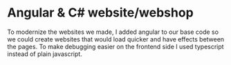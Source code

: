 # Angular & C# website/webshop

To modernize the websites we made, I added angular to our base code so we could create websites that would load quicker and have effects between the pages. To make debugging easier on the frontend side I used typescript instead of plain javascript.
